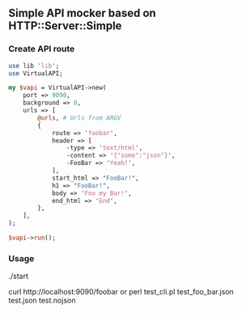 ## Simple API mocker based on HTTP::Server::Simple

### Create API route

``` perl
use lib 'lib';
use VirtualAPI;

my $vapi = VirtualAPI->new(
    port => 9090,
    background => 0,
    urls => [
        @urls, # Urls from ARGV
        {
            route => 'foobar',
            header => [
                -type => 'text/html',
                -content => '{"some":"json"}',
                -FooBar => 'Yeah!',
            ],
            start_html => "FooBar!",
            h1 => "FooBar!",
            body => 'Foo my Bar!',
            end_html => 'End',
        },
    ],
);

$vapi->run();
```

### Usage

./start

curl http://localhost:9090/foobar
or
perl test_cli.pl test_foo_bar.json test.json test.nojson